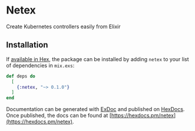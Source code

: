 # Netex

Create Kubernetes controllers easily from Elixir

## Installation

If [available in Hex](https://hex.pm/docs/publish), the package can be installed
by adding `netex` to your list of dependencies in `mix.exs`:

```elixir
def deps do
  [
    {:netex, "~> 0.1.0"}
  ]
end
```

Documentation can be generated with [ExDoc](https://github.com/elixir-lang/ex_doc)
and published on [HexDocs](https://hexdocs.pm). Once published, the docs can
be found at [https://hexdocs.pm/netex](https://hexdocs.pm/netex).
